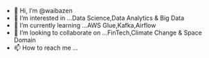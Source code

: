 - 👋 Hi, I’m @waibazen
- 👀 I’m interested in ...Data Science,Data Analytics & Big Data
- 🌱 I’m currently learning ...AWS Glue,Kafka,Airflow
- 💞️ I’m looking to collaborate on ...FinTech,Climate Change & Space Domain
- 📫 How to reach me ...

<!---
waibazen/waibazen is a ✨ special ✨ repository because its `README.md` (this file) appears on your GitHub profile.
You can click the Preview link to take a look at your changes.
--->
